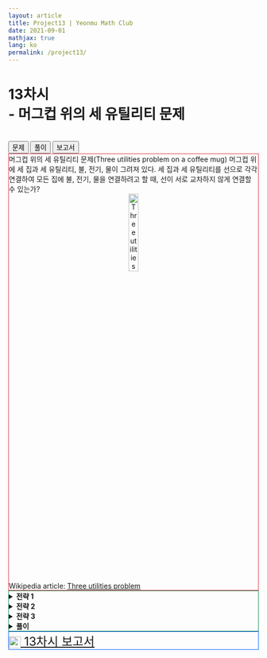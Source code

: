```yaml
---
layout: article
title: Project13 | Yeonmu Math Club
date: 2021-09-01
mathjax: true
lang: ko
permalink: /project13/
---
```


# 13차시<br> <ssup> - 머그컵 위의 세 유틸리티 문제</ssup>
<br>
<div id="accordion">
  <div class="btn-group btn-group-lg">
    <button type="button" id="button1" class="btn btn-danger" data-bs-toggle="collapse" href="#collapseOne" onclick="setColor('button1')">
      문제
    </button>    
    <button type="button" id="button2" class="collapsed btn btn-outline-success" data-bs-toggle="collapse" href="#collapseTwo" onclick="setColor('button2')">
      풀이
    </button>    
    <button type="button" id="button3" class="collapsed btn btn-outline-primary" data-bs-toggle="collapse" href="#collapseThree" onclick="setColor('button3')">
      보고서
    </button>
  </div>
  <div id="collapseOne" class="collapse show" data-bs-parent="#accordion">
    <div class="card-body" style="border: 1px solid rgb(220, 53, 69);">
     머그컵 위의 세 유틸리티 문제(Three utilities problem on a coffee mug)
     <redbox>머그컵 위에 세 집과 세 유틸리티, 불, 전기, 물이 그려져 있다. 세 집과 세 유틸리티를 선으로 각각 연결하여 모든 집에 불, 전기, 물을 연결하려고 할 때, 선이 서로 교차하지 않게 연결할 수 있는가?</redbox><center><img src="{{ site.baseurl }}\images\post\mug.png" alt="Three utilities problem on a coffee mug" width="20%"></center>
     Wikipedia article: <a href="https://en.wikipedia.org/wiki/Three_utilities_problem" target="_blank">Three utilities problem</a>
    </div>
  </div>
  <div id="collapseTwo" class="collapse" data-bs-parent="#accordion">
    <div class="card-body" style="border: 1px solid rgb(25, 135, 84);">
      <greenbox><details><summary><b>전략 1</b></summary>그래프 이론으로 생각한다면, 점 6개를 3개씩 두 집합으로 나누었을 때, 같은 집합 안의 두 점은 연결되어 있지 않고, 다른 집합 안의 임의의 두 점은 모두 연결이 되어 있는, 완전이분그래프, $K_{3, 3}$이다. 선으로 그래프를 그릴 때, 선이 서로 교차하지 않게 연결할 수 있는 그래프는 '평면 그래프'이므로, 이 문제는 '$K_{3, 3}$은 평면 그래프인가?'로 바꾸어 생각할 수 있다.</details></greenbox>
      <greenbox><details><summary><b>전략 2</b></summary>평면 그래프에서 꼭짓점의 개수($v$), 변의 개수($e$), 면의 개수($f$)는 다음과 같은 관계, <a href="https://ko.wikipedia.org/wiki/오일러_다면체_공식" target="_blank">오일러 다면체 공식</a>을 따른다.<br><center>$v-e+f=2$</center></details></greenbox>
      <greenbox><details><summary><b>전략 3</b></summary>오일러 다면체 공식을 적용할 때, 꼭짓점의 개수 $v=6$이고, 변의 개수는 세 집을 세 유틸리티와 모두 연결하므로 $e=9$이다. 이때, 이 그래프가 평면 그래프라면 오일러 다면체 공식 $v-e+f=2$를 만족하므로 $f=5$가 되어야 한다. 여기서 면을 이루기 위한 조건을 생각하여 모순을 보이면 된다.</details></greenbox>
      <purplebox><details><summary><b>풀이</b></summary>먼저, 이 문제는 '$K_{3, 3}$ 완전이분그래프가 평면 그래프인가?'로 바꿀 수 있다. 평면 그래프에서 꼭짓점의 개수($v$), 변의 개수($e$), 면의 개수($f$)는 오일러 다면체 공식, $v-e+f=2$를 만족한다. 여기서, 꼭짓점의 수는 집 3개와 유틸리티 3개로 총 6개($v=6$), 변의 수는 집 3개와 유틸리티 3개를 모두 연결하므로 $3\times 3=9$, 총 9개($e=9$)이다. 오일러 다면체 정리, $v-e+f=2$를 적용하면, $f=5$이다. 한편, 면을 만들기 위해서 변이 필요한데, 면을 이루는 변을 면의 한 꼭짓점에서 변을 따라 이동할 때, 한 집에서 출발하면, 집은 유틸리티와만 연결이 되어 있으므로 한 유틸리티로 이동하게 되고, 다시 다른 집으로 갔다가 다른 유틸리티으로 이동한 다음 처음 출발한 집으로 돌아오는(집&rarr;유틸리티&rarr;다른 집&rarr;다른 유틸리티&rarr;처음 집) 경로로 최소 4개의 변을 거쳐야 처음 출발한 곳으로 돌아올 수 있다. 따라서, 위 그래프에서 한 면은 최소 4개의 변으로 이루어져 있다. 또, 한 변은 최대 2개의 면에 포함될 수 있다(변의 양쪽으로 두 면이 생기는 경우). 따라서, 면이 5개가 생기려면 최소 $5\times 4\div 2=10$개의 변이 필요하다. 그런데 위 그래프에서 변은 9개이므로 면이 5개가 만들어질 수 없다. 따라서, 위 그래프는 평면 그래프가 아니다.
      </details></purplebox>
    </div>  
  </div>
  <div id="collapseThree" class="collapse" data-bs-parent="#accordion">
    <div class="card-body" style="border: 1px solid rgb(13, 100, 253);">
      <a href="{{ site.baseurl }}/files/reports/13차시 보고서.pdf" download="13차시 보고서.pdf" class="btn btn-primary download" role="button" style="font-size: 1.5rem">
        <img src="{{ site.baseurl }}/images/download.svg" alt="download" width="24" height="24" style="vertical-align: middle">
        13차시 보고서
      </a>
    </div>
  </div>
  <script>
    function setColor(btn) {
        if (btn == 'button1') {
            document.getElementById('button1').setAttribute('class', "btn btn-danger");
            document.getElementById('button2').setAttribute('class', "btn btn-outline-success");
            document.getElementById('button3').setAttribute('class', "btn btn-outline-primary");   
        }
        if (btn == 'button2') {
            document.getElementById('button2').setAttribute('class', "btn btn-success");
            document.getElementById('button1').setAttribute('class', "btn btn-outline-danger");
            document.getElementById('button3').setAttribute('class', "btn btn-outline-primary");
        }
        if (btn == 'button3') {
            document.getElementById('button3').setAttribute('class', "btn btn-primary");
            document.getElementById('button1').setAttribute('class', "btn btn-outline-danger");
            document.getElementById('button2').setAttribute('class', "btn btn-outline-success");
        }
    }
  </script>
</div>
